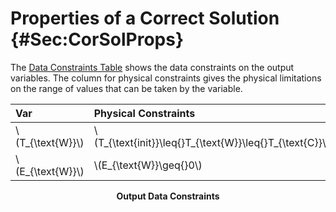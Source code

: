 # Properties of a Correct Solution {#Sec:CorSolProps}

The [Data Constraints Table](./SecCorSolProps.md#Table:OutDataConstraints) shows the data constraints on the output variables. The column for physical constraints gives the physical limitations on the range of values that can be taken by the variable.

<div id="Table:OutDataConstraints"></div>

|Var                |Physical Constraints                                        |
|:------------------|:-----------------------------------------------------------|
|\\(T\_{\text{W}}\\)|\\(T\_{\text{init}}\leq{}T\_{\text{W}}\leq{}T\_{\text{C}}\\)|
|\\(E\_{\text{W}}\\)|\\(E\_{\text{W}}\geq{}0\\)                                  |

**<p align="center">Output Data Constraints</p>**
